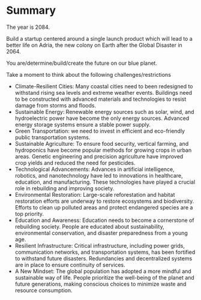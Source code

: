 # Summary

The year is 2084.

Build a startup centered around a single launch product which will lead to a better life on Adria,
the new colony on Earth after the Global Disaster in 2064.

You are/determine/build/create the future on our blue planet.

Take a moment to think about the following challenges/restrictions

   -   Climate-Resilient Cities: Many coastal cities need to been redesigned to withstand
       rising sea levels and extreme weather events. Buildings need to be constructed with
       advanced materials and technologies to resist damage from storms and floods.
   -   Sustainable Energy: Renewable energy sources such as solar, wind, and hydroelectric
       power have become the only energy sources. Advanced energy storage systems ensure
       a stable power supply.
   -   Green Transportation: we need to invest in efficient and eco-friendly public
       transportation systems.
   -   Sustainable Agriculture: To ensure food security, vertical farming, and hydroponics have
       become popular methods for growing crops in urban areas. Genetic engineering and
       precision agriculture have improved crop yields and reduced the need for pesticides.
   -   Technological Advancements: Advances in artificial intelligence, robotics, and
       nanotechnology have led to innovations in healthcare, education, and manufacturing.
       These technologies have played a crucial role in rebuilding and improving society.
   -   Environmental Restoration: Large-scale reforestation and habitat restoration efforts are
       underway to restore ecosystems and biodiversity. Efforts to clean up polluted areas and
       protect endangered species are a top priority.
   -   Education and Awareness: Education needs to become a cornerstone of rebuilding
       society. People are educated about sustainability, environmental conservation, and
       disaster preparedness from a young age.
   -   Resilient Infrastructure: Critical infrastructure, including power grids, communication
       networks, and transportation systems, has been fortified to withstand future disasters.
       Redundancies and decentralized systems are in place to ensure continuity of services.
   -   A New Mindset: The global population has adopted a more mindful and sustainable way
       of life. People prioritize the well-being of the planet and future generations, making
       conscious choices to minimize waste and resource consumption.